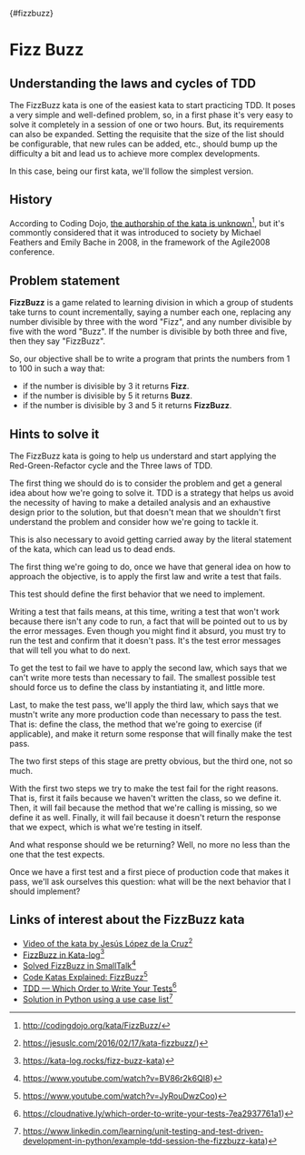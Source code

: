 {#fizzbuzz}
# Fizz Buzz

## Understanding the laws and cycles of TDD

The FizzBuzz kata is one of the easiest kata to start practicing TDD. It poses a very simple and well-defined problem, so, in a first phase it's very easy to solve it completely in a session of one or two hours. But, its requirements can also be expanded. Setting the requisite that the size of the list should be configurable, that new rules can be added, etc., should bump up the difficulty a bit and lead us to achieve more complex developments.

In this case, being our first kata, we'll follow the simplest version.

## History

According to Coding Dojo, [the authorship of the kata is unknown](http://codingdojo.org/kata/FizzBuzz/)[^fn25], but it's commontly considered that it was introduced to society by Michael Feathers and Emily Bache in 2008, in the framework of the Agile2008 conference.

## Problem statement

**FizzBuzz** is a game related to learning division in which a group of students take turns to count incrementally, saying a number each one, replacing any number divisible by three with the word "Fizz", and any number divisible by five with the word "Buzz". If the number is divisible by both three and five, then they say "FizzBuzz".

So, our objective shall be to write a program that prints the numbers from 1 to 100 in such a way that:

* if the number is divisible by 3 it returns **Fizz**.
* if the number is divisible by 5 it returns **Buzz**.
* if the number is divisible by 3 and 5 it returns **FizzBuzz**.

## Hints to solve it

The FizzBuzz kata is going to help us understard and start applying the Red-Green-Refactor cycle and the Three laws of TDD.

The first thing we should do is to consider the problem and get a general idea about how we're going to solve it. TDD is a strategy that helps us avoid the necessity of having to make a detailed analysis and an exhaustive design prior to the solution, but that doesn't mean that we shouldn't first understand the problem and consider how we're going to tackle it.

This is also necessary to avoid getting carried away by the literal statement of the kata, which can lead us to dead ends.

The first thing we're going to do, once we have that general idea on how to approach the objective, is to apply the first law and write a test that fails.

This test should define the first behavior that we need to implement.

Writing a test that fails means, at this time, writing a test that won't work because there isn't any code to run, a fact that will be pointed out to us by the error messages. Even though you might find it absurd, you must try to run the test and confirm that it doesn't pass. It's the test error messages that will tell you what to do next.

To get the test to fail we have to apply the second law, which says that we can't write more tests than necessary to fail. The smallest possible test should force us to define the class by instantiating it, and little more.

Last, to make the test pass, we'll apply the third law, which says that we mustn't write any more production code than necessary to pass the test. That is: define the class, the method that we're going to exercise (if applicable), and make it return some response that will finally make the test pass.

The two first steps of this stage are pretty obvious, but the third one, not so much.

With the first two steps we try to make the test fail for the right reasons. That is, first it fails because we haven't written the class, so we define it. Then, it will fail because the method that we're calling is missing, so we define it as well. Finally, it will fail because it doesn't return the response that we expect, which is what we're testing in itself.

And what response should we be returning? Well, no more no less than the one that the test expects.

Once we have a first test and a first piece of production code that makes it pass, we'll ask ourselves this question: what will be the next behavior that I should implement?

## Links of interest about the FizzBuzz kata

* [Video of the kata by Jesús López de la Cruz](https://jesuslc.com/2016/02/17/kata-fizzbuzz/)[^fn26]
* [FizzBuzz in Kata-log](https://kata-log.rocks/fizz-buzz-kata)[^fn27]
* [Solved FizzBuzz in SmallTalk](https://www.youtube.com/watch?v=BV86r2k6QI8)[^fn28]
* [Code Katas Explained: FizzBuzz](https://www.youtube.com/watch?v=JyRouDwzCoo)[^fn29]
* [TDD — Which Order to Write Your Tests](https://cloudnative.ly/which-order-to-write-your-tests-7ea2937761a1)[^fn30]
* [Solution in Python using a use case list](https://www.linkedin.com/learning/unit-testing-and-test-driven-development-in-python/example-tdd-session-the-fizzbuzz-kata)[^fn31]


[^fn25]: http://codingdojo.org/kata/FizzBuzz/
[^fn26]: https://jesuslc.com/2016/02/17/kata-fizzbuzz/)
[^fn27]: https://kata-log.rocks/fizz-buzz-kata)
[^fn28]: https://www.youtube.com/watch?v=BV86r2k6QI8)
[^fn29]: https://www.youtube.com/watch?v=JyRouDwzCoo)
[^fn30]: https://cloudnative.ly/which-order-to-write-your-tests-7ea2937761a1)
[^fn31]: https://www.linkedin.com/learning/unit-testing-and-test-driven-development-in-python/example-tdd-session-the-fizzbuzz-kata)
